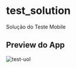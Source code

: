 # test_solution

Solução do Teste Mobile

## Preview do App


![test-uol](https://user-images.githubusercontent.com/23375346/155616280-29d1c251-aee9-47c1-858b-61fa007bb3d3.gif)
